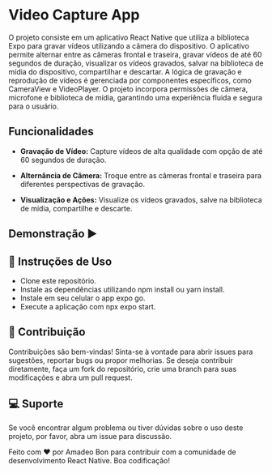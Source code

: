 # Video Capture App

O projeto consiste em um aplicativo React Native que utiliza a biblioteca Expo
para gravar vídeos utilizando a câmera do dispositivo. O aplicativo permite
alternar entre as câmeras frontal e traseira, gravar vídeos de até 60 segundos
de duração, visualizar os vídeos gravados, salvar na biblioteca de mídia do
dispositivo, compartilhar e descartar. A lógica de gravação e reprodução de
vídeos é gerenciada por componentes específicos, como CameraView e VideoPlayer.
O projeto incorpora permissões de câmera, microfone e biblioteca de mídia,
garantindo uma experiência fluida e segura para o usuário.

## Funcionalidades

- **Gravação de Vídeo:** Capture vídeos de alta qualidade com opção de até 60
  segundos de duração.

- **Alternância de Câmera:** Troque entre as câmeras frontal e traseira para
  diferentes perspectivas de gravação.

- **Visualização e Ações:** Visualize os vídeos gravados, salve na biblioteca de
  mídia, compartilhe e descarte.

## Demonstração ▶

## 🎯 Instruções de Uso

- Clone este repositório.
- Instale as dependências utilizando npm install ou yarn install.
- Instale em seu celular o app expo go.
- Execute a aplicação com npx expo start.

## 🧾 Contribuição

Contribuições são bem-vindas! Sinta-se à vontade para abrir issues para
sugestões, reportar bugs ou propor melhorias. Se deseja contribuir diretamente,
faça um fork do repositório, crie uma branch para suas modificações e abra um
pull request.

## 💻 Suporte

Se você encontrar algum problema ou tiver dúvidas sobre o uso deste projeto, por
favor, abra um issue para discussão.

Feito com ❤️ por Amadeo Bon para contribuir com a comunidade de desenvolvimento
React Native. Boa codificação!
